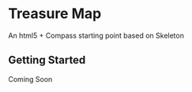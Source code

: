 Treasure Map
============

An html5 + Compass starting point based on Skeleton

Getting Started
---------------
Coming Soon